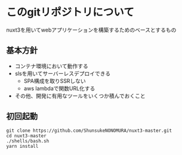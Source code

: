 # このgitリポジトリについて
nuxt3を用いてwebアプリケーションを構築するためのベースとするもの

## 基本方針
- コンテナ環境において動作する
- slsを用いてサーバーレスデプロイできる
    - SPA構成を取りSSRしない
    - aws lambdaで関数URL化する
- その他、開発に有用なツールをいくつか積んでおくこと

## 初回起動
```
git clone https://github.com/ShunsukeNONOMURA/nuxt3-master.git
cd nuxt3-master
./shells/bash.sh
yarn install
```

